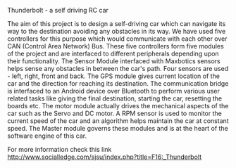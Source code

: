 Thunderbolt - a self driving RC car

The aim of this project is to design a self-driving car which can navigate its way to the destination avoiding any obstacles in its way. We have used five controllers for this purpose which would communicate with each other over CAN (Control Area Network) Bus. These five controllers form five modules of the project and are interfaced to different peripherals depending upon their functionality. The Sensor Module interfaced with Maxbotics sensors helps sense any obstacles in between the car's path. Four sensors are used - left, right, front and back. The GPS module gives current location of the car and the direction for reaching its destination. The communication bridge is interfaced to an Android device over Bluetooth to perform various user related tasks like giving the final destination, starting the car, resetting the boards etc. The motor module actually drives the mechanical aspects of the car such as the Servo and DC motor. A RPM sensor is used to monitor the current speed of the car and an algorithm helps maintain the car at constant speed. The Master module governs these modules and is at the heart of the software engine of this car.

For more information check this link http://www.socialledge.com/sjsu/index.php?title=F16:_Thunderbolt
